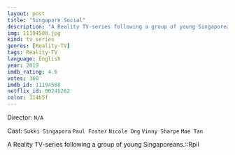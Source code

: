 ```yaml
---
layout: post
title: "Singapore Social"
description: "A Reality TV-series following a group of young Singaporeans.::Rpil.."
img: 11194508.jpg
kind: tv series
genres: [Reality-TV]
tags: Reality-TV 
language: English
year: 2019
imdb_rating: 4.6
votes: 360
imdb_id: 11194508
netflix_id: 80245262
color: 114b5f
---
```

Director: `N/A`  

Cast: `Sukki Singapora` `Paul Foster` `Nicole Ong` `Vinny Sharpe` `Mae Tan` 

A Reality TV-series following a group of young Singaporeans.::Rpil